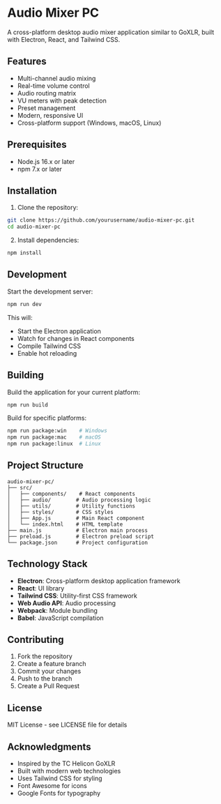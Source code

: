 # Audio Mixer PC

A cross-platform desktop audio mixer application similar to GoXLR, built with Electron, React, and Tailwind CSS.

## Features

- Multi-channel audio mixing
- Real-time volume control
- Audio routing matrix
- VU meters with peak detection
- Preset management
- Modern, responsive UI
- Cross-platform support (Windows, macOS, Linux)

## Prerequisites

- Node.js 16.x or later
- npm 7.x or later

## Installation

1. Clone the repository:
```bash
git clone https://github.com/yourusername/audio-mixer-pc.git
cd audio-mixer-pc
```

2. Install dependencies:
```bash
npm install
```

## Development

Start the development server:
```bash
npm run dev
```

This will:
- Start the Electron application
- Watch for changes in React components
- Compile Tailwind CSS
- Enable hot reloading

## Building

Build the application for your current platform:
```bash
npm run build
```

Build for specific platforms:
```bash
npm run package:win    # Windows
npm run package:mac    # macOS
npm run package:linux  # Linux
```

## Project Structure

```
audio-mixer-pc/
├── src/
│   ├── components/    # React components
│   ├── audio/        # Audio processing logic
│   ├── utils/        # Utility functions
│   ├── styles/       # CSS styles
│   ├── App.js        # Main React component
│   └── index.html    # HTML template
├── main.js           # Electron main process
├── preload.js        # Electron preload script
└── package.json      # Project configuration
```

## Technology Stack

- **Electron**: Cross-platform desktop application framework
- **React**: UI library
- **Tailwind CSS**: Utility-first CSS framework
- **Web Audio API**: Audio processing
- **Webpack**: Module bundling
- **Babel**: JavaScript compilation

## Contributing

1. Fork the repository
2. Create a feature branch
3. Commit your changes
4. Push to the branch
5. Create a Pull Request

## License

MIT License - see LICENSE file for details

## Acknowledgments

- Inspired by the TC Helicon GoXLR
- Built with modern web technologies
- Uses Tailwind CSS for styling
- Font Awesome for icons
- Google Fonts for typography
